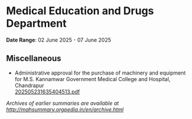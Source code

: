 # Medical Education and Drugs Department

**Date Range**: 02 June 2025 - 07 June 2025


## Miscellaneous
- Administrative approval for the purchase of machinery and equipment for M.S. Kannamwar Government Medical College and Hospital, Chandrapur\
  [202505231635404513.pdf](https://gr.maharashtra.gov.in/Site/Upload/Government%20Resolutions/English/202505231635404513.pdf)


*Archives of earlier summaries are available at http://mahsummary.orgpedia.in/en/archive.html*